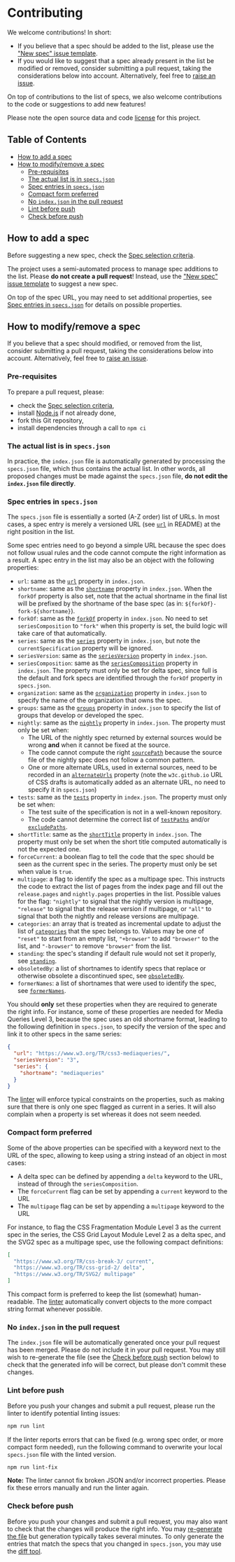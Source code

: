 # Contributing

We welcome contributions! In short:

- If you believe that a spec should be added to the list, please use the
["New spec" issue template](https://github.com/w3c/browser-specs/issues/new/choose).
- If you would like to suggest that a spec already present in the list be
modified or removed, consider submitting a pull request, taking the
considerations below into account. Alternatively, feel free to [raise an
issue](https://github.com/w3c/browser-specs/issues/new).

On top of contributions to the list of specs, we also welcome contributions to
the code or suggestions to add new features!

Please note the open source data and code [license](LICENSE.md) for this
project.


## Table of Contents

- [How to add a spec](#how-to-add-a-spec)
- [How to modify/remove a spec](#how-to-modifyremove-a-spec)
  - [Pre-requisites](#pre-requisites)
  - [The actual list is in `specs.json`](#the-actual-list-is-in-specsjson)
  - [Spec entries in `specs.json`](#spec-entries-in-specsjson)
  - [Compact form preferred](#compact-form-preferred)
  - [No `index.json` in the pull request](#no-indexjson-in-the-pull-request)
  - [Lint before push](#lint-before-push)
  - [Check before push](#check-before-push)


## How to add a spec

Before suggesting a new spec, check the [Spec selection
criteria](README.md#spec-selection-criteria).

The project uses a semi-automated process to manage spec additions to the list.
Please **do not create a pull request**! Instead, use the ["New spec" issue
template](https://github.com/w3c/browser-specs/issues/new/choose) to suggest a
new spec.

On top of the spec URL, you may need to set additional properties, see
[Spec entries in `specs.json`](#spec-entries-in-specsjson) for details on
possible properties.


## How to modify/remove a spec

If you believe that a spec should modified, or removed from the list, consider
submitting a pull request, taking the considerations below into account.
Alternatively, feel free to [raise an
issue](https://github.com/w3c/browser-specs/issues/new).

### Pre-requisites

To prepare a pull request, please:
- check the [Spec selection criteria](README.md#spec-selection-criteria),
- install [Node.js](https://nodejs.org/en/) if not already done,
- fork this Git repository,
- install dependencies through a call to `npm ci`


### The actual list is in `specs.json`

In practice, the `index.json` file is automatically generated by processing the
`specs.json` file, which thus contains the actual list. In other words, all
proposed changes must be made against the `specs.json` file, **do not edit the
`index.json` file directly**.


### Spec entries in `specs.json`

The `specs.json` file is essentially a sorted (A-Z order) list of URLs. In most
cases, a spec entry is merely a versioned URL (see [`url`](README.md#url) in
README) at the right position in the list.

Some spec entries need to go beyond a simple URL because the spec does not
follow usual rules and the code cannot compute the right information as a
result. A spec entry in the list may also be an object with the following
properties:

- `url`: same as the [`url`](README.md#url) property in `index.json`.
- `shortname`: same as the [`shortname`](README.md#shortname) property in
`index.json`. When the `forkOf` property is also set, note that the actual
shortname in the final list will be prefixed by the shortname of the base
spec (as in: `${forkOf}-fork-${shortname}`).
- `forkOf`: same as the [`forkOf`](README.md#forkof) property in `index.json`.
No need to set `seriesComposition` to `"fork"` when this property is set, the
build logic will take care of that automatically.
- `series`: same as the [`series`](README.md#series) property in `index.json`,
but note the `currentSpecification` property will be ignored.
- `seriesVersion`: same as the [`seriesVersion`](README.md#seriesversion)
property in `index.json`.
- `seriesComposition`: same as the [`seriesComposition`](README.md#seriesComposition)
property in `index.json`. The property must only be set for delta spec, since
full is the default and fork specs are identified through the `forkOf` property
in `specs.json`.
- `organization`: same as the [`organization`](README.md#organization) property
in `index.json` to specify the name of the organization that owns the spec.
- `groups`: same as the [`groups`](README.md#groups) property in `index.json`
to specify the list of groups that develop or developed the spec.
- `nightly`: same as the [`nightly`](README.md#nightly) property in
`index.json`. The property must only be set when:
  - The URL of the nightly spec returned by external sources would be wrong
    **and** when it cannot be fixed at the source.
  - The code cannot compute the right [`sourcePath`](README.md#nightlysourcepath)
    because the source file of the nightly spec does not follow a common pattern.
  - One or more alternate URLs, used in external sources, need to be recorded in
    an [`alternateUrls`](README.md#nightlyalternateurls) property (note the
    `w3c.github.io` URL of CSS drafts is automatically added as an alternate
    URL, no need to specify it in `specs.json`)
- `tests`: same as the [`tests`](README.md#tests) property in `index.json`. The
property must only be set when:
  - The test suite of the specification is not in a well-known repository.
  - The code cannot determine the correct list of [`testPaths`](README.md#teststestpaths)
    and/or [`excludePaths`](README.md#testsexcludepaths).
- `shortTitle`: same as the [`shortTitle`](README.md#shorttitle) property in
`index.json`. The property must only be set when the short title computed
automatically is not the expected one.
- `forceCurrent`: a boolean flag to tell the code that the spec should be seen
as the current spec in the series. The property must only be set when value is
`true`.
- `multipage`: a flag to identify the spec as a multipage spec. This
instructs the code to extract the list of pages from the index page and fill
out the `release.pages` and `nightly.pages` properties in the list. Possible
values for the flag: `"nightly"` to signal that the nightly version is
multipage, `"release"` to signal that the release version if multipage, or
`"all"` to signal that both the nightly and release versions are multipage.
- `categories`: an array that is treated as incremental update to adjust the
list of [`categories`](README.md#categories) that the spec belongs to. Values
may be one of `"reset"` to start from an empty list, `"+browser"` to add
`"browser"` to the list, and `"-browser"` to remove `"browser"` from the list.
- `standing`: the spec's standing if default rule would not set it properly,
see [`standing`](README.md#standing).
- `obsoletedBy`: a list of shortnames to identify specs that replace or
otherwise obsolete a discontinued spec, see
[`obsoletedBy`](README.md#obsoletedby).
- `formerNames`: a list of shortnames that were used to identify the spec, see
[`formerNames`](README.md#formernames).

You should **only** set these properties when they are required to generate the
right info. For instance, some of these properties are needed for Media Queries
Level 3, because the spec uses an old shortname format, leading to the following
definition in `specs.json`, to specify the version of the spec and link it to
other specs in the same series:

```json
{
  "url": "https://www.w3.org/TR/css3-mediaqueries/",
  "seriesVersion": "3",
  "series": {
    "shortname": "mediaqueries"
  }
}
```

The [linter](#lint-before-push) will enforce typical constraints on the
properties, such as making sure that there is only one spec flagged as current
in a series. It will also complain when a property is set whereas it does not
seem needed.


### Compact form preferred

Some of the above properties can be specified with a keyword next to the URL of
the spec, allowing to keep using a string instead of an object in most cases:
- A delta spec can be defined by appending a `delta` keyword to the URL, instead
of through the `seriesComposition`.
- The `forceCurrent` flag can be set by appending a `current` keyword to the URL
- The `multipage` flag can be set by appending a `multipage` keyword to the URL

For instance, to flag the CSS Fragmentation Module Level 3 as the current spec
in the series, the CSS Grid Layout Module Level 2 as a delta spec, and the SVG2
spec as a multipage spec, use the following compact definitions:

```json
[
  "https://www.w3.org/TR/css-break-3/ current",
  "https://www.w3.org/TR/css-grid-2/ delta",
  "https://www.w3.org/TR/SVG2/ multipage"
]
```

This compact form is preferred to keep the list (somewhat) human-readable. The
[linter](#lint-before-push) automatically convert objects to the more compact
string format whenever possible.


### No `index.json` in the pull request

The `index.json` file will be automatically generated once your pull request has
been merged. Please do not include it in your pull request. You may still wish
to re-generate the file (see the [Check before push](#check-before-push) section
below) to check that the generated info will be correct, but please don't commit
these changes.


### Lint before push

Before you push your changes and submit a pull request, please run the linter
to identify potential linting issues:

```bash
npm run lint
```

If the linter reports errors that can be fixed (e.g. wrong spec order, or more
compact form needed), run the following command to overwrite your local
`specs.json` file with the linted version.

```bash
npm run lint-fix
```

**Note:** The linter cannot fix broken JSON and/or incorrect properties. Please
fix these errors manually and run the linter again.


### Check before push

Before you push your changes and submit a pull request, you may also want to
check that the changes will produce the right info. You may
[re-generate the file](README.md#how-to-generate-indexjson-manually) but
generation typically takes several minutes. To only generate the entries that
match the specs that you changed in `specs.json`, you may use the
[diff tool](README.md#build-a-diff-of-indexjson).